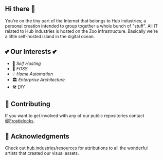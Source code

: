 ## Hi there 👋
You're on the tiny part of the Internet that belongs to Hub Industries; a personal creation intended to group together a whole bunch of "stuff".
All IT related to Hub Industries is hosted on the Zoo infrastructure.
Basically we're a little self-hosted island in the digital ocean. 

## 💕 Our Interests 💕
* 🚀 _Self Hosting_
* 🐧 _FOSS_
* 💡 _Home Automation_
* 🏛️ _Enterprise Architecture_
* 🛠️ _DIY_

## 🌈 Contributing
If you want to get involved with any of our public repositories contact [@Frostielocks](https://github.com/Frostielocks).

## 🫶 Acknowledgments
Check out [hub.industries/resources](https://hub.industries/resources) for attributions to all the wonderful artists that created our visual assets.
